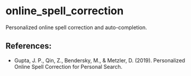 # online_spell_correction
Personalized online spell correction and auto-completion.

## References:
- Gupta, J. P., Qin, Z., Bendersky, M., & Metzler, D. (2019). Personalized Online Spell Correction for Personal Search.
